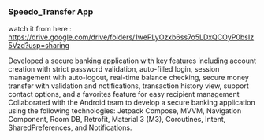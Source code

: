 ### Speedo_Transfer App 
  watch it from here : https://drive.google.com/drive/folders/1wePLyOzxb6ss7o5LDxQCOyP0bsIz5Vzd?usp=sharing

Developed a secure banking application with key features including account creation with strict password validation, auto-filled login, session management with auto-logout, real-time balance checking, secure money transfer with validation and notifications, transaction history view, support contact options, and a favorites feature for easy recipient management
Collaborated with the Android team to develop a secure banking application using the following technologies: Jetpack Compose, MVVM, Navigation Component, Room DB, Retrofit, Material 3 (M3), Coroutines, Intent, SharedPreferences, and Notifications.
